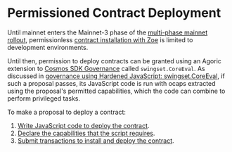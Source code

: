 

Permissioned Contract Deployment [​](#permissioned-contract-deployment)
=======================================================================

Until mainnet enters the Mainnet-3 phase of the [multi-phase mainnet rollout](https://agoric.com/blog/announcements/mainnet-phase-0-launch), permissionless [contract installation with Zoe](/guides/zoe/contract-walkthru.html#contract-installation) is limited to development environments.

Until then, permission to deploy contracts can be granted using an Agoric extension to [Cosmos SDK Governance](https://hub.cosmos.network/delegators/delegator-guide-cli.html#participating-in-governance) called `swingset.CoreEval`. As discussed in [governance using Hardened JavaScript: swingset.CoreEval](https://community.agoric.com/t/bld-staker-governance-using-hardened-javascript-swingset-coreeval/99), if such a proposal passes, its JavaScript code is run with ocaps extracted using the proposal's permitted capabilities, which the code can combine to perform privileged tasks.

To make a proposal to deploy a contract:

1. [Write JavaScript code to deploy the contract](./proposal.html).
2. [Declare the capabilities that the script requires](./permissions.html).
3. [Submit transactions to install and deploy the contract](./local-testnet.html).

